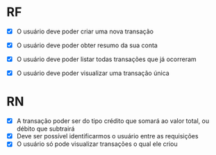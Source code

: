 # RF

- [x] O usuário deve poder criar uma nova transação
- [x] O usuário deve poder obter resumo da sua conta
- [x] O usuário deve poder listar todas transações que já ocorreram
- [x] O usuário deve poder visualizar uma transação única


# RN

- [x] A transação poder ser do tipo crédito que somará ao valor total, ou débito que subtrairá
- [x] Deve ser possível identificarmos o usuário entre as requisições
- [x] O usuário só pode visualizar transações o qual ele criou
